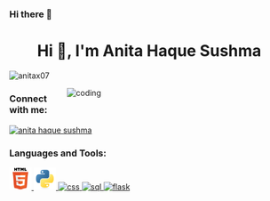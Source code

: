 ### Hi there 👋
<h1 align="center">Hi 👋, I'm Anita Haque Sushma</h1>
<p align="left"> <img src="https://komarev.com/ghpvc/?username=anitax07&label=Profile%20views&color=0e75b6&style=flat" alt="anitax07" /> </p>

<img align="right" alt="coding" width="400" src="https://media.tenor.com/S59bPkT0pqcAAAAC/programming.gif">

<!--p align="left"> <a href="https://github.com/ryo-ma/github-profile-trophy"><img src="https://github-profile-trophy.vercel.app/?username=anitax07" alt="anitax07" /></a> </p -->



<h3 align="left">Connect with me:</h3>
<p align="left">
<a href="https://linkedin.com/in/anita haque sushma" target="blank"><img align="center" src="https://raw.githubusercontent.com/rahuldkjain/github-profile-readme-generator/master/src/images/icons/Social/linked-in-alt.svg" alt="anita haque sushma" height="30" width="40" /></a>
</p>



<h3 align="left">Languages and Tools:</h3>
<p align="left"> <a href="https://www.w3.org/html/" target="_blank" rel="noreferrer"> <img src="https://raw.githubusercontent.com/devicons/devicon/master/icons/html5/html5-original-wordmark.svg" alt="html5" width="40" height="40"/> </a> <a href="https://www.python.org" target="_blank" rel="noreferrer"> <img src="https://raw.githubusercontent.com/devicons/devicon/master/icons/python/python-original.svg" alt="python" width="40" height="40"/> </a> <a href="https://www.w3schools.com/css/"  target="_blank" rel="noreferrer"> <img src="https://cdn.jsdelivr.net/gh/devicons/devicon@latest/icons/css3/css3-original.svg"  alt="css" width="40" height="40"/> </a> 
<a href="https://www.w3schools.com/SQL/deFault.asp" target="_blank" rel="noreferrer"><img src="https://cdn.jsdelivr.net/gh/devicons/devicon@latest/icons/azuresqldatabase/azuresqldatabase-original.svg" alt="sql" width="40" height="40"/> </a> <a href="https://flask.palletsprojects.com/en/stable/" target="_blank" rel="noreferrer"><img src="https://cdn.jsdelivr.net/gh/devicons/devicon@latest/icons/flask/flask-original.svg" alt="flask" width="40" height="40"/> </a>
</p>

<!--p><img align="left" src="https://github-readme-stats.vercel.app/api/top-langs?username=anitax07&show_icons=true&locale=en&layout=compact" alt="anitax07" /></p>
<p><img align="center" src="https://github-readme-streak-stats.herokuapp.com/?user=anitax07&" alt="anitax07" /></p-->
